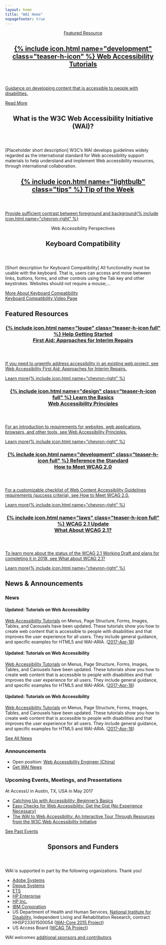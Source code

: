 ```yaml
---
layout: home
title: "WAI Home"
nopagefooter: true
---
```


<section class="teaser featured grid-three-five" style="background-image: url({{ site.github.url }}/assets/images/teaser-image@1x.jpg); background-image: -webkit-image-set(url({{ site.github.url }}/assets/images/teaser-image@1x.jpg) 1x, url({{ site.github.url }}/assets/images/teaser-image@2x.jpg) 2x)">
    <a class="teaser-c stealthy-link col1" href="{{ site.github.url }}/test-evaluate/easychecks/">
        <header class="teaser-h featured">
            <p class="subtitle">Featured Resource</p>
            <h2 class="title">
              {% include icon.html name="development" class="teaser-h-icon" %}
              Web Accessibility Tutorials
            </h2>
        </header>
        <p>
            Guidance on developing content that is accessible to people with disabilities.
        </p>
        <div>
            <span class="button">Read More</span>
        </div>
    </a>
</section>

<section class="teaser grid-five-three">
    <div class="col1 teaser-about grid-line-right">
        <header class="teaser-h">
            <h2>What is the W3C Web Accessibility Initiative (WAI)?</h2>
        </header>
        <p>[Placeholder short description] W3C’s WAI develops guidelines widely regarded as the international standard for Web accessibility support materials to help understand and implement Web accessibility resources, through international collaboration.</p>
    </div>
    <a href="{{site.github.url}}/tips/designing/#provide-sufficient-contrast-between-foreground-and-background" class="col2 stealthy-link teaser-tip">
        <header class="teaser-h">
            <h2>
              {% include icon.html name="lightbulb" class="tips" %}
              <span>Tip of the Week</span>
            </h2>
        </header>
        <p class="fakelink">Provide sufficient contrast between foreground and background{% include icon.html name="chevron-right" %}</p>
        <!-- <span class="fakelink">More Design Tips{% include icon.html name="chevron-right" %}</span> -->
    </a>
</section>

<div class="grid-4q teaser teaser-media">
    <div class="q1-start q2-end">
        <header class="teaser-h">
            <p class="subtitle">
                Web Accessibility Perspectives
            </p>
            <h2 class="title">Keyboard Compatibility</h2>
        </header>
        <p>[Short description for Keyboard Compatibility] All functionality must be usable with the keyboard. That is, users can access and move between links, buttons, forms, and other controls using the Tab key and other keystrokes. Websites should not
            require a mouse;…</p>
        <div class="button-group">
            <a href="{{ site.github.url }}/perspective-videos/keyboard/" class="button button-more"><span>More About Keyboard Compatibility</span></a>
            <!-- <a href="{{ site.github.url }}/perspective-videos/"          class="button button-more button-secondary"><span>See All Perspectives Videos</span></a> -->
        </div>
    </div>
    <div class="q3-start q4-end media">
        <a href="{{site.github.url}}/perspective-videos/keyboard/" class="media-wrapper" style="display:block;">
            <div class="img" style="background-image: url('{{site.github.url}}/perspective-videos/img/keyboard.jpg'); background-size: stretch; background-position: center;">
                <span class="visuallyhidden">Keyboard Compatibility Video Page</span>
            </div>
        </a>
    </div>
</div>

<div class="grid-five-three">
    <div class="col12 teaser-h">
        <h2 class="title">Featured Resources</h2>
    </div>
</div>
<div class="grid-4q nogap teaser">
    <a href="{% link pages/plan/interim-repairs.md %}" class="q1-start q1-end stealthy-link area-teaser">
        <header class="teaser-h">
            <h3 class="title">
                {% include icon.html name="loupe" class="teaser-h-icon full" %}
                <span class="subtitle">Help Getting Started</span><br>
                First Aid: Approaches for Interim Repairs
            </h3>
        </header>
        <p>If you need to urgently address accessibility in an existing web project, see Web Accessibility First Aid: Approaches for Interim Repairs.</p>
        <span class="fakelink">Learn more{% include icon.html name="chevron-right" %}</span>
    </a>
    <a href="{% link pages/fundamentals/accessibility-principles.md %}" class="q2-start q2-end stealthy-link area-teaser">
        <header class="teaser-h">
            <h3 class="title">
                {% include icon.html name="design" class="teaser-h-icon full" %}
                <span class="subtitle">Learn the Basics</span><br>
                Web Accessibility Principles
            </h3>
        </header>
        <p>For an introduction to requirements for websites, web applications, browsers, and other tools, see Web Accessibility Principles.</p>
        <span class="fakelink">Learn more{% include icon.html name="chevron-right" %}</span>
    </a>
    <a href="https://www.w3.org/WAI/WCAG20/quickref/" class="q3-start q3-end stealthy-link area-teaser">
        <header class="teaser-h">
            <h3 class="title">
                {% include icon.html name="development" class="teaser-h-icon full" %}
                <span class="subtitle">Reference the Standard</span><br>
                How to Meet WCAG 2.0
            </h3>
        </header>
        <p>For a customizable checklist of Web Content Accessibility Guidelines requirements (success criteria), see How to Meet WCAG 2.0.</p>
        <span class="fakelink">Learn more{% include icon.html name="chevron-right" %}</span>
    </a>
    <a href="{% link pages/standards/wcag.md %}#wcag21" class="q4-start q4-end stealthy-link area-teaser">
        <header class="teaser-h">
            <h3 class="title">
                {% include icon.html name="laws" class="teaser-h-icon full" %}
                <span class="subtitle">WCAG 2.1 Update</span><br>
                What About WCAG 2.1?
            </h3>
        </header>
        <p>To learn more about the status of the WCAG 2.1 Working Draft and plans for completing it in 2018, see What about WCAG 2.1?</p>
        <span class="fakelink">Learn more{% include icon.html name="chevron-right" %}</span>
    </a>
</div>

<div class="teaser news">
    <div class="grid-five-three">
        <div class="col12 teaser-h">
            <h2 class="title">News &amp; Announcements</h2>
        </div>
    </div>
    <div class="grid-five-three">
        <div class="col1 grid-line-right">
            <h3>News</h3>
            <article class="news-teaser">
                <h4>Updated: Tutorials on Web Accessibility</h4>
                <p><a href="http://w3.org/WAI/tutorials">Web Accessibility Tutorials</a> on Menus, Page Structure, Forms, Images, Tables, and Carousels have been updated. These tutorials show you how to create web content that is accessible to people with
                    disabilities and that improves the user experience for all users. They include general guidance, and specific examples for HTML5 and WAI-ARIA. (<a href="#">2017-Apr-18</a>)</p>
            </article>
            <article class="news-teaser">
                <h4>Updated: Tutorials on Web Accessibility</h4>
                <p><a href="http://w3.org/WAI/tutorials">Web Accessibility Tutorials</a> on Menus, Page Structure, Forms, Images, Tables, and Carousels have been updated. These tutorials show you how to create web content that is accessible to people with
                    disabilities and that improves the user experience for all users. They include general guidance, and specific examples for HTML5 and WAI-ARIA. (<a href="#">2017-Apr-18</a>)</p>
            </article>
            <article class="news-teaser">
                <h4>Updated: Tutorials on Web Accessibility</h4>
                <p><a href="http://w3.org/WAI/tutorials">Web Accessibility Tutorials</a> on Menus, Page Structure, Forms, Images, Tables, and Carousels have been updated. These tutorials show you how to create web content that is accessible to people with
                    disabilities and that improves the user experience for all users. They include general guidance, and specific examples for HTML5 and WAI-ARIA. (<a href="#">2017-Apr-18</a>)</p>
            </article>
            <a href="{{site.github.url}}/news/" class="button button-more"><span>See All News</span></a>
        </div>
        <div class="col2">
            <h3>Announcements</h3>
            <ul class="nolist announcements-list">
                <li class="announce-box">Open position: <a href="#">Web Accessibility Engineer (China)</a></li>
                <li class="announce-box"><a href="#">Get WAI News</a></li>
            </ul>
            <h3>Upcoming Events, Meetings, and Presentations</h3>
            <div class="announce-box">
                <p>At AccessU in Austin, TX, USA in May 2017</p>
                <ul>
                    <li><a href="#">Catching Up with Accessibility: Beginner’s Basics</a></li>
                    <li><a href="#">Easy Checks for Web Accessibility: Get the Gist (No Experience Necessary)</a></li>
                    <li><a href="#">The WAI to Web Accessibility: An Interactive Tour Through Resources from the W3C Web Accessibility Initiative</a></li>
                </ul>
            </div>
            <div class="announce-box">
                <a href="#">See Past Events</a>
            </div>
        </div>
    </div>
</div>

<div class="default-grid teaser teaser-sponsors">
    <div class="inner">
        <header class="teaser-h">
            <h2 class="title">Sponsors and Funders</h2>
        </header>
        <p>WAI is supported in part by the following organizations. Thank you!</p>
        <ul class="four columns">
            <li><a href="#">Adobe Systems</a></li>
            <li><a href="#">Deque Systems</a></li>
            <li><a href="#">ETS</a></li>
            <li><a href="#">HP Enterprise</a></li>
            <li><a href="#">HP Inc.</a></li>
            <li><a href="#">IBM Corporation</a></li>
            <li>US Department of Health and Human Services, <a href="#">National Institute for Disability</a>, Independent Living and Rehabilitation Research, contract HHSP23301500054 (<a href="#">WAI-Core 2015 Project</a>)</li>
            <li>US Access Board (<a href="#">WCAG TA Project</a>)</li>
        </ul>
        <p>WAI welcomes <a href="#">additional sponsors and contributors</a>.</p>
    </div>
</div>